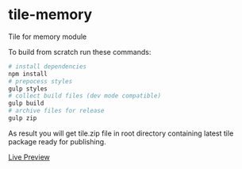 # tile-memory
Tile for memory module

To build from scratch run these commands:
```bash
# install dependencies
npm install
# prepocess styles
gulp styles
# collect build files (dev mode compatible)
gulp build
# archive files for release
gulp zip
```

As result you will get tile.zip file in root directory containing latest tile package ready for publishing.

[Live Preview][preview]

[preview]: https://material.io/resizer/#device=handset&url=https%3A%2F%2Fnexpaq.github.io%2Ftile-memory%2F&width=360